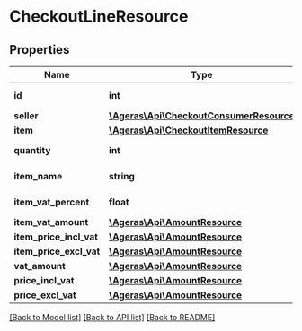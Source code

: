 # CheckoutLineResource

## Properties
Name | Type | Description | Notes
------------ | ------------- | ------------- | -------------
**id** | **int** | id for the line | [optional] 
**seller** | [**\Ageras\Api\CheckoutConsumerResource**](CheckoutConsumerResource.md) |  | [optional] 
**item** | [**\Ageras\Api\CheckoutItemResource**](CheckoutItemResource.md) |  | [optional] 
**quantity** | **int** | Quantity per price. | [optional] 
**item_name** | **string** | Title for the product | [optional] 
**item_vat_percent** | **float** | Vat percent on item | [optional] 
**item_vat_amount** | [**\Ageras\Api\AmountResource**](AmountResource.md) |  | [optional] 
**item_price_incl_vat** | [**\Ageras\Api\AmountResource**](AmountResource.md) |  | [optional] 
**item_price_excl_vat** | [**\Ageras\Api\AmountResource**](AmountResource.md) |  | [optional] 
**vat_amount** | [**\Ageras\Api\AmountResource**](AmountResource.md) |  | [optional] 
**price_incl_vat** | [**\Ageras\Api\AmountResource**](AmountResource.md) |  | [optional] 
**price_excl_vat** | [**\Ageras\Api\AmountResource**](AmountResource.md) |  | [optional] 

[[Back to Model list]](../README.md#documentation-for-models) [[Back to API list]](../README.md#documentation-for-api-endpoints) [[Back to README]](../README.md)


